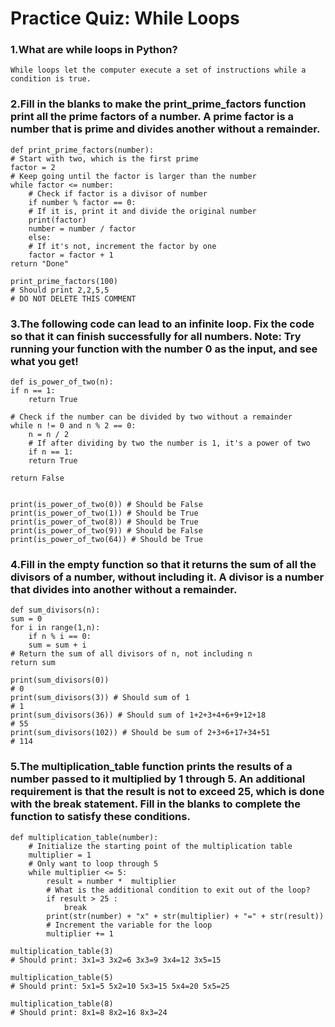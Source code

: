 # Practice Quiz: While Loops

### 1.What are while loops in Python?

    While loops let the computer execute a set of instructions while a condition is true.

### 2.Fill in the blanks to make the print_prime_factors function print all the prime factors of a number. A prime factor is a number that is prime and divides another without a remainder.

    def print_prime_factors(number):
    # Start with two, which is the first prime
    factor = 2
    # Keep going until the factor is larger than the number
    while factor <= number:
        # Check if factor is a divisor of number
        if number % factor == 0:
        # If it is, print it and divide the original number
        print(factor)
        number = number / factor
        else:
        # If it's not, increment the factor by one
        factor = factor + 1
    return "Done"

    print_prime_factors(100)
    # Should print 2,2,5,5
    # DO NOT DELETE THIS COMMENT

### 3.The following code can lead to an infinite loop. Fix the code so that it can finish successfully for all numbers. Note: Try running your function with the number 0 as the input, and see what you get!

    def is_power_of_two(n):
    if n == 1:
        return True

    # Check if the number can be divided by two without a remainder
    while n != 0 and n % 2 == 0:
        n = n / 2
        # If after dividing by two the number is 1, it's a power of two
        if n == 1:
        return True

    return False
    

    print(is_power_of_two(0)) # Should be False
    print(is_power_of_two(1)) # Should be True
    print(is_power_of_two(8)) # Should be True
    print(is_power_of_two(9)) # Should be False
    print(is_power_of_two(64)) # Should be True

### 4.Fill in the empty function so that it returns the sum of all the divisors of a number, without including it. A divisor is a number that divides into another without a remainder.

    def sum_divisors(n):
    sum = 0
    for i in range(1,n):
        if n % i == 0:
        sum = sum + i
    # Return the sum of all divisors of n, not including n
    return sum

    print(sum_divisors(0))
    # 0
    print(sum_divisors(3)) # Should sum of 1
    # 1
    print(sum_divisors(36)) # Should sum of 1+2+3+4+6+9+12+18
    # 55
    print(sum_divisors(102)) # Should be sum of 2+3+6+17+34+51
    # 114
 

### 5.The multiplication_table function prints the results of a number passed to it multiplied by 1 through 5. An additional requirement is that the result is not to exceed 25, which is done with the break statement. Fill in the blanks to complete the function to satisfy these conditions.

    def multiplication_table(number):
        # Initialize the starting point of the multiplication table
        multiplier = 1
        # Only want to loop through 5
        while multiplier <= 5:
            result = number *  multiplier
            # What is the additional condition to exit out of the loop?
            if result > 25 :
                break
            print(str(number) + "x" + str(multiplier) + "=" + str(result))
            # Increment the variable for the loop
            multiplier += 1

    multiplication_table(3) 
    # Should print: 3x1=3 3x2=6 3x3=9 3x4=12 3x5=15

    multiplication_table(5) 
    # Should print: 5x1=5 5x2=10 5x3=15 5x4=20 5x5=25

    multiplication_table(8)	
    # Should print: 8x1=8 8x2=16 8x3=24